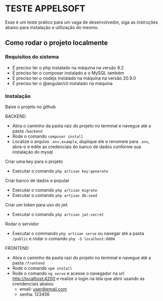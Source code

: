 # TESTE APPELSOFT

Esse é um teste prático para um vaga de desenvolvedor, siga as instruções abaixo para instalação e utilização do mesmo.

## Como rodar o projeto localmente

### Requisitos do sistema

- É preciso ter o php instalado na máquina na versão 8.2
- É preciso ter o composer instalado e o MySQL também
- É preciso ter o nodejs instalado na máquina na versão 20.9.0
- É preciso ter o @angular/cli instalado na máquina

### Instalação

Baixe o projeto no github

BACKEND

- Abra o caminho da pasta raiz do projeto no terminal e navegue até a pasta `/backend`
- Rode o comando `composer install`
- Localize o arquivo `.env.example`, duplique ele e renomeie para `.env`, abra-o e edite as credenciais do banco de dados conforme sua instalação do mysql

Criar uma key para o projeto

- Executar o comando `php artisan key:generate`

Criar banco de dados e popular

- Executar o comando `php artisan migrate`
- Executar o comando `php artisan db:seed`

Criar um token para uso do jwt

- Executar o comando `php artisan jwt:secret`

Rodar o servidor

- Executar o commando `php artisan serve` ou navegar até a pasta `/public` e rodar o comando `php -S localhost:8000`

FRONTEND

- Abra o caminho da pasta razi do projeto no terminal e navegue até a pasta `/frontend`
- Rode o comando `npm install`
- Rode o comando `ng serve` e acesse o navegador na url [http://localhost:4200](http://localhost:4200) e realize o login na tela que abrir usando as crendenciais abaixo:
  - email: user@email.com
  - senha: 123456
